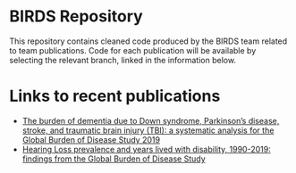 # BIRDS Repository
This repository contains cleaned code produced by the BIRDS team related to team publications. Code for each publication will be available by selecting the relevant branch, linked in the information below.

# Links to recent publications
* [The burden of dementia due to Down syndrome, Parkinson’s disease, stroke, and traumatic brain injury (TBI): a systematic analysis for the Global Burden of Disease Study 2019](https://github.com/ihmeuw/birds/tree/dementia_neuroepidemiology_2021)
* [Hearing Loss prevalence and years lived with disability, 1990-2019: findings from the Global Burden of Disease Study](https://github.com/ihmeuw/birds/tree/hearing_lancet_2021)
